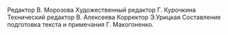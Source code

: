 <!--2017-01-04 13:39:39-->
Редактор В. Морозова Художественный редактор Г. Курочкина Технический редактор В. Алексеева Корректор Э.Урицкая Составление подготовка текста и примечания Г. Макогоненко.